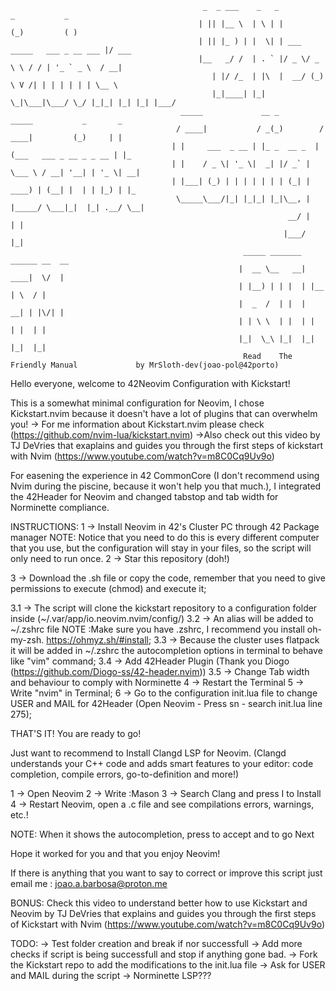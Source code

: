                                                _  _ ___    _   _                 _           _     
                                              | || |__ \  | \ | |               (_)         ( )    
                                              | || |_ ) | |  \| | ___  _____   ___ _ __ ___ |/ ___ 
                                              |__   _/ /  | . ` |/ _ \/ _ \ \ / / | '_ ` _ \  / __|
                                                 | |/ /_  | |\  |  __/ (_) \ V /| | | | | | | \__ \
                                                 |_|____| |_| \_|\___|\___/ \_/ |_|_| |_| |_| |___/
                                          _____             __ _          _____           _       _   
                                         / ____|           / _(_)        / ____|         (_)     | |  
                                        | |     ___  _ __ | |_ _  __ _  | (___   ___ _ __ _ _ __ | |_ 
                                        | |    / _ \| '_ \|  _| |/ _` |  \___ \ / __| '__| | '_ \| __|
                                        | |___| (_) | | | | | | | (_| |  ____) | (__| |  | | |_) | |_ 
                                         \_____\___/|_| |_|_| |_|\__, | |_____/ \___|_|  |_| .__/ \__|
                                                                  __/ |                    | |        
                                                                 |___/                     |_|        
                                                        _____ _______ ______ __  __ 
                                                       |  __ \__   __|  ____|  \/  |
                                                       | |__) | | |  | |__  | \  / |
                                                       |  _  /  | |  |  __| | |\/| |
                                                       | | \ \  | |  | |    | |  | |
                                                       |_|  \_\ |_|  |_|    |_|  |_|
                                                        Read    The  Friendly Manual             by MrSloth-dev(joao-pol@42porto)
Hello everyone, welcome to 42Neovim Configuration with Kickstart!

This is a somewhat minimal configuration for Neovim, I chose Kickstart.nvim because it doesn't have a lot of plugins that can overwhelm you!
   -> For me information about Kickstart.nvim please check (https://github.com/nvim-lua/kickstart.nvim)
   ->Also check out this video by TJ DeVries that exaplains and guides you through the first steps of kickstart with Nvim (https://www.youtube.com/watch?v=m8C0Cq9Uv9o)

For easening the experience in 42 CommonCore (I don't recommend using Nvim during the piscine, because it won't help you that much.), I integrated the 42Header for Neovim  and changed tabstop and tab width for Norminette compliance.

INSTRUCTIONS:
1 -> Install Neovim in 42's Cluster PC through 42 Package manager 
NOTE: Notice that you need to do this is every different computer that you use, but the configuration will stay in your files, so the script will only need to run once.
2 -> Star this repository (doh!)

3 -> Download the .sh file or copy the code, remember that you need to give permissions to execute (chmod) and execute it;

3.1 -> The script will clone the kickstart repository to a configuration folder inside (~/.var/app/io.neovim.nvim/config/)
3.2 -> An alias will be added to ~/.zshrc file NOTE :Make sure you have .zshrc, I recommend you install oh-my-zsh. https://ohmyz.sh/#install;
3.3 -> Because the cluster uses flatpack it will be added in ~/.zshrc the autocompletion options in terminal to behave like "vim" command;
3.4 -> Add 42Header Plugin (Thank you Diogo (https://github.com/Diogo-ss/42-header.nvim))
3.5 -> Change Tab width and behaviour to comply with Norminette
4 -> Restart the Terminal
5 -> Write "nvim" in Terminal;
6 -> Go to the configuration init.lua file to change USER and MAIL for 42Header (Open Neovim - Press <Space>sn - search init.lua line 275);

THAT'S IT! You are ready to go!

Just want to recommend to Install Clangd LSP for Neovim. (Clangd understands your C++ code and adds smart features to your editor: code completion, compile errors,
go-to-definition and more!)

1 -> Open Neovim
2 -> Write :Mason
3 -> Search Clang and press I to Install
4 -> Restart Neovim, open a .c file and see compilations errors, warnings, etc.!

NOTE: When it shows the autocompletion, press <CTRL-Y> to accept and <CTRL-N> to go Next

Hope it worked for you and that you enjoy Neovim!

If there is anything that you want to say to correct or improve this script just email me  : joao.a.barbosa@proton.me

BONUS: Check this video to understand better how to use Kickstart and Neovim by TJ DeVries that explains and guides you through the first steps of Kickstart with Nvim
(https://www.youtube.com/watch?v=m8C0Cq9Uv9o)

TODO:
-> Test folder creation and break if nor successfull
-> Add more checks if script is being successfull and stop if anything gone bad.
-> Fork the Kickstart repo to add the modifications to the init.lua file
-> Ask for USER and MAIL during the script
-> Norminette LSP???

